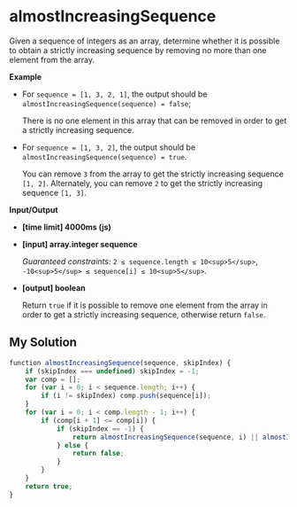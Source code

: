 # almostIncreasingSequence
﻿Given a sequence of integers as an array, determine whether it is possible to obtain a strictly increasing sequence by removing no more than one element from the array.

**Example**

*   For `sequence = [1, 3, 2, 1]`, the output should be
    `almostIncreasingSequence(sequence) = false`;

    There is no one element in this array that can be removed in order to get a strictly increasing sequence.

*   For `sequence = [1, 3, 2]`, the output should be
    `almostIncreasingSequence(sequence) = true`.

    You can remove `3` from the array to get the strictly increasing sequence `[1, 2]`. Alternately, you can remove `2` to get the strictly increasing sequence `[1, 3]`.

**Input/Output**

*   **[time limit] 4000ms (js)**

*   **[input] array.integer sequence**

    _Guaranteed constraints:_
    `2 ≤ sequence.length ≤ 10<sup>5</sup>`,
    `-10<sup>5</sup> ≤ sequence[i] ≤ 10<sup>5</sup>`.

*   **[output] boolean**

    Return `true` if it is possible to remove one element from the array in order to get a strictly increasing sequence, otherwise return `false`.


## My Solution
```javascript
﻿function almostIncreasingSequence(sequence, skipIndex) {
    if (skipIndex === undefined) skipIndex = -1;
    var comp = [];
    for (var i = 0; i < sequence.length; i++) {
        if (i != skipIndex) comp.push(sequence[i]);
    }
    for (var i = 0; i < comp.length - 1; i++) {
        if (comp[i + 1] <= comp[i]) {
            if (skipIndex == -1) {
                return almostIncreasingSequence(sequence, i) || almostIncreasingSequence(sequence, i + 1);
            } else {
                return false;
            }
        }
    }
    return true;
}
```
